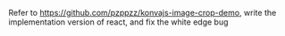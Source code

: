 Refer to https://github.com/pzppzz/konvajs-image-crop-demo, write the implementation version of react, and fix the white edge bug

